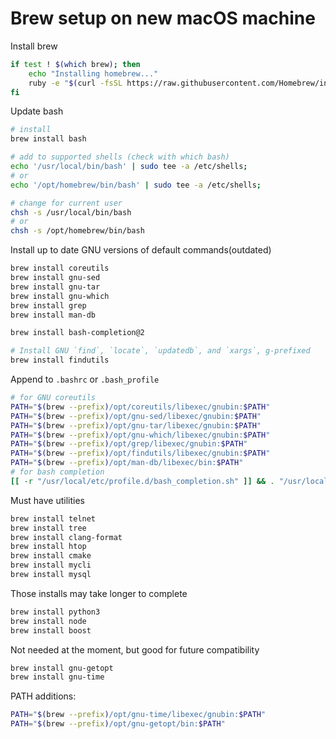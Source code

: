 # Brew setup on new macOS machine

Install brew
```bash
if test ! $(which brew); then
    echo "Installing homebrew..."
    ruby -e "$(curl -fsSL https://raw.githubusercontent.com/Homebrew/install/master/install)"
fi
```

Update bash
```bash
# install
brew install bash

# add to supported shells (check with which bash)
echo '/usr/local/bin/bash' | sudo tee -a /etc/shells;
# or
echo '/opt/homebrew/bin/bash' | sudo tee -a /etc/shells;

# change for current user
chsh -s /usr/local/bin/bash
# or
chsh -s /opt/homebrew/bin/bash
```

Install up to date GNU versions of default commands(outdated)
```bash
brew install coreutils
brew install gnu-sed 
brew install gnu-tar 
brew install gnu-which 
brew install grep   
brew install man-db

brew install bash-completion@2

# Install GNU `find`, `locate`, `updatedb`, and `xargs`, g-prefixed
brew install findutils
```

Append to `.bashrc` or `.bash_profile`
```bash
# for GNU coreutils
PATH="$(brew --prefix)/opt/coreutils/libexec/gnubin:$PATH"
PATH="$(brew --prefix)/opt/gnu-sed/libexec/gnubin:$PATH"
PATH="$(brew --prefix)/opt/gnu-tar/libexec/gnubin:$PATH"
PATH="$(brew --prefix)/opt/gnu-which/libexec/gnubin:$PATH"
PATH="$(brew --prefix)/opt/grep/libexec/gnubin:$PATH"
PATH="$(brew --prefix)/opt/findutils/libexec/gnubin:$PATH"
PATH="$(brew --prefix)/opt/man-db/libexec/bin:$PATH"
# for bash completion
[[ -r "/usr/local/etc/profile.d/bash_completion.sh" ]] && . "/usr/local/etc/profile.d/bash_completion.sh"
```

Must have utilities
```bash
brew install telnet
brew install tree
brew install clang-format
brew install htop
brew install cmake
brew install mycli
brew install mysql
```

Those installs may take longer to complete
```bash
brew install python3
brew install node
brew install boost
```

Not needed at the moment, but good for future compatibility
```bash
brew install gnu-getopt
brew install gnu-time
```

PATH additions:
```bash
PATH="$(brew --prefix)/opt/gnu-time/libexec/gnubin:$PATH"
PATH="$(brew --prefix)/opt/gnu-getopt/bin:$PATH"
```
